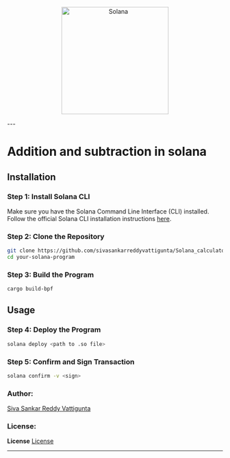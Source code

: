 <p align="center">
  <a href="https://solana.com">
    <img alt="Solana" src="https://i.imgur.com/uBVzyX3.png" width="250" />
  </a>
</p>
---

# Addition and subtraction in solana

## Installation

### Step 1: Install Solana CLI

Make sure you have the Solana Command Line Interface (CLI) installed. Follow the official Solana CLI installation instructions [here](https://docs.solana.com/cli/installation).

### Step 2: Clone the Repository

```bash
git clone https://github.com/sivasankarreddyvattigunta/Solana_calculator
cd your-solana-program
```

### Step 3: Build the Program

```bash
cargo build-bpf
```

## Usage

### Step 4: Deploy the Program

```bash
solana deploy <path to .so file>
```

### Step 5: Confirm and Sign Transaction

```bash
solana confirm -v <sign>
```



### Author:


[Siva Sankar Reddy Vattigunta](https://github.com/sivasankarreddyvattigunta)

### License:

**License**
[License](https://github.com/sivasankarreddyvattigunta/Minting_Nfts_by_creating_custom_candymachine_UI_in_solana/blob/main/LICENSE)



---
